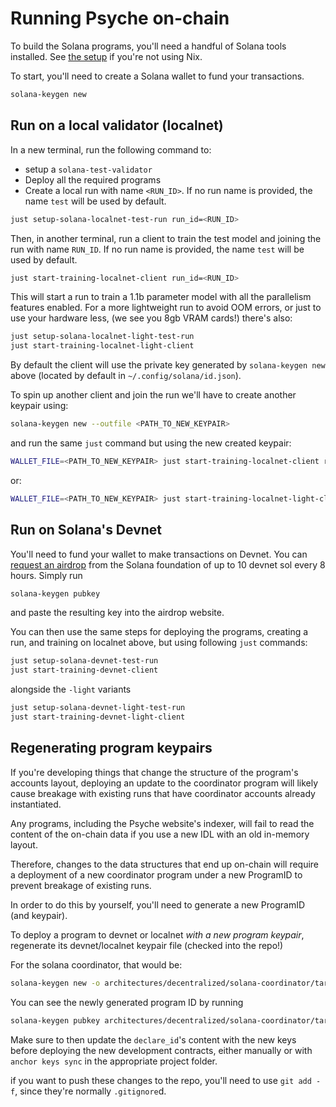 # Running Psyche on-chain

To build the Solana programs, you'll need a handful of Solana tools installed. See [the setup](./setup.md) if you're not using Nix.

To start, you'll need to create a Solana wallet to fund your transactions.

```bash
solana-keygen new
```

## Run on a local validator (localnet)

In a new terminal, run the following command to:

- setup a `solana-test-validator`
- Deploy all the required programs
- Create a local run with name `<RUN_ID>`. If no run name is provided, the name `test` will be used by default.

```bash
just setup-solana-localnet-test-run run_id=<RUN_ID>
```

Then, in another terminal, run a client to train the test model and joining the run with name `RUN_ID`. If no run name is provided, the name `test` will be used by default.

```bash
just start-training-localnet-client run_id=<RUN_ID>
```

This will start a run to train a 1.1b parameter model with all the parallelism features enabled.
For a more lightweight run to avoid OOM errors, or just to use your hardware less, (we see you 8gb VRAM cards!) there's also:

```bash
just setup-solana-localnet-light-test-run
just start-training-localnet-light-client
```

By default the client will use the private key generated by `solana-keygen new` above (located by default in `~/.config/solana/id.json`).

To spin up another client and join the run we'll have to create another keypair using:

```bash
solana-keygen new --outfile <PATH_TO_NEW_KEYPAIR>
```

and run the same `just` command but using the new created keypair:

```bash
WALLET_FILE=<PATH_TO_NEW_KEYPAIR> just start-training-localnet-client run_id=<RUN_ID>
```

or:

```bash
WALLET_FILE=<PATH_TO_NEW_KEYPAIR> just start-training-localnet-light-client run_id=<RUN_ID>
```

## Run on Solana's Devnet

You'll need to fund your wallet to make transactions on Devnet.
You can [request an airdrop](https://faucet.solana.com/) from the Solana foundation of up to 10 devnet sol every 8 hours. Simply run

```bash
solana-keygen pubkey
```

and paste the resulting key into the airdrop website.

You can then use the same steps for deploying the programs, creating a run, and training on localnet above, but using following `just` commands:

```bash
just setup-solana-devnet-test-run
just start-training-devnet-client
```

alongside the `-light` variants

```bash
just setup-solana-devnet-light-test-run
just start-training-devnet-light-client
```

## Regenerating program keypairs

If you're developing things that change the structure of the program's accounts layout, deploying an update to the coordinator program will likely cause breakage with existing runs that have coordinator accounts already instantiated.

Any programs, including the Psyche website's indexer, will fail to read the content of the on-chain data if you use a new IDL with an old in-memory layout.

Therefore, changes to the data structures that end up on-chain will require a deployment of a new coordinator program under a new ProgramID to prevent breakage of existing runs.

In order to do this by yourself, you'll need to generate a new ProgramID (and keypair).

To deploy a program to devnet or localnet _with a new program keypair_,
regenerate its devnet/localnet keypair file (checked into the repo!)

For the solana coordinator, that would be:

```bash
solana-keygen new -o architectures/decentralized/solana-coordinator/target/deploy/psyche_solana_coordinator-keypair.json -f
```

You can see the newly generated program ID by running

```bash
solana-keygen pubkey architectures/decentralized/solana-coordinator/target/deploy/psyche_solana_coordinator-keypair.json
```

Make sure to then update the `declare_id`'s content with the new keys before deploying the new development contracts, either manually or with `anchor keys sync` in the appropriate project folder.

if you want to push these changes to the repo, you'll need to use `git add -f`, since they're normally `.gitignore`d.
